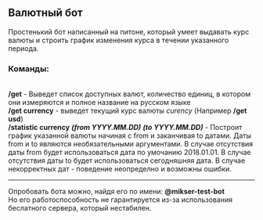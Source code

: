 <h2>Валютный бот</h2>

Простенький бот написанный на питоне, который умеет выдавать курс валюты и строить график изменения курса в течении указанного периода.

<h3>Команды:</h3><br>
<b>/get</b> - Выведет список доступных валют, количество единиц, в котором они измеряются и полное название на русском языке<br>
<b>/get currency</b> - выведет текущий курс валюты <i>curency</i> (Например <b>/get usd</b>)<br>
<b>/statistic currency</b> <b><i>(from YYYY.MM.DD)</i></b> <b><i>(to YYYY.MM.DD)</i></b> - Построит график указанной валюты начиная с from и заканчивая to датами. Даты from и to являются необязательными аргументами. В случае отсутствия даты from будет использоваться дата по умочанию 2018.01.01. В случае отсутствия даты to будет использоваться сегодняшняя дата. В случае некорректных дат - поведение неопределно и возможны ошибки. 

***
Опробовать бота можно, найдя его по имени: <b>@mikser-test-bot</b><br>
Но его работоспособность не гарантируется из-за использования беслатного сервера, который нестабилен.
